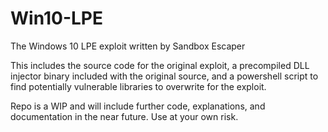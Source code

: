 # Win10-LPE
The Windows 10 LPE exploit written by Sandbox Escaper

This includes the source code for the original exploit, a precompiled DLL injector binary included with the original source, and a powershell script to find potentially vulnerable libraries to overwrite for the exploit.

Repo is a WIP and will include further code, explanations, and documentation in the near future. Use at your own risk.

